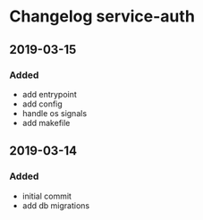 # Changelog service-auth

## 2019-03-15
### Added
  - add entrypoint
  - add config
  - handle os signals
  - add makefile

## 2019-03-14
### Added
  - initial commit
  - add db migrations
